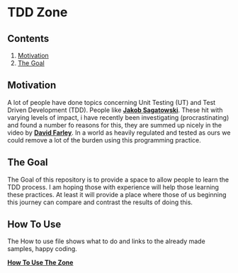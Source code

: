 # TDD Zone

## Contents

1. [Motivation](#motivation)
2. [The Goal](#the-goal)

## Motivation

A lot of people have done topics concerning Unit Testing (UT) and Test Driven Development (TDD). People like **[Jakob Sagatowski](https://alltwincat.com/2017/11/02/test-driven-development-in-twincat-part-1/)**. These hit with varying levels of impact, i have recently been investigating (procrastinating) and found a number fo reasons for this, they are summed up nicely in the video by **[David Farley](https://www.youtube.com/watch?v=XsbMNWW-hdY)**. In a world as heavily regulated and tested as ours we could remove a lot of the burden using this programming practice.

## The Goal

The Goal of this repository is to provide a space to allow people to learn the TDD process. I am hoping those with experience will help those learning these practices. At least it will provide a place where those of us beginning this journey can compare and contrast the results of doing this.

## How To Use

The How to use file shows what to do and links to the already made samples, happy coding.

**[How To Use The Zone](./How%20To%20Use%20The%20Zone.md)**